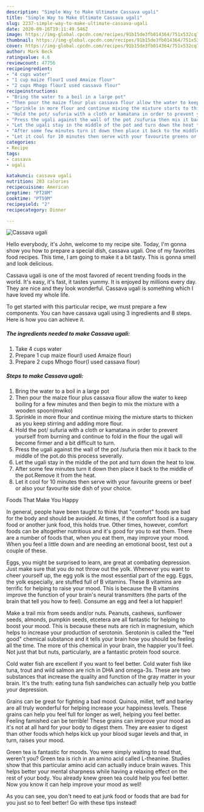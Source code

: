 ```yaml
---
description: "Simple Way to Make Ultimate Cassava ugali"
title: "Simple Way to Make Ultimate Cassava ugali"
slug: 2237-simple-way-to-make-ultimate-cassava-ugali
date: 2020-09-16T19:11:49.546Z
image: https://img-global.cpcdn.com/recipes/91b15de3fb014364/751x532cq70/cassava-ugali-recipe-main-photo.jpg
thumbnail: https://img-global.cpcdn.com/recipes/91b15de3fb014364/751x532cq70/cassava-ugali-recipe-main-photo.jpg
cover: https://img-global.cpcdn.com/recipes/91b15de3fb014364/751x532cq70/cassava-ugali-recipe-main-photo.jpg
author: Mark Beck
ratingvalue: 4.6
reviewcount: 47756
recipeingredient:
- "4 cups water"
- "1 cup maize flourI used Amaize flour"
- "2 cups Mhogo flourI used cassava flour"
recipeinstructions:
- "Bring the water to a boil in a large pot"
- "Then pour the maize flour plus cassava flour allow the water to keep boiling for a few minutes and then begin to mix the mixture with a wooden spoon(mwiko)"
- "Sprinkle in more flour and continue mixing the mixture starts to thicken as you keep stirring and adding more flour."
- "Hold the pot/ sufuria with a cloth or kamatana in order to prevent yourself from burning and continue to fold in the flour the ugali will become firmer and a bit difficult to turn."
- "Press the ugali against the wall of the pot /sufuria then mix it back to the middle of the pot.do this process severally."
- "Let the ugali stay in the middle of the pot and turn down the heat to low."
- "After some few minutes turn it down then place it back to the middle of the pot.Remove it from the heat."
- "Let it cool for 10 minutes then serve with your favourite greens or beef or also your favourite side dish of your choice."
categories:
- Recipe
tags:
- cassava
- ugali

katakunci: cassava ugali 
nutrition: 203 calories
recipecuisine: American
preptime: "PT28M"
cooktime: "PT59M"
recipeyield: "2"
recipecategory: Dinner

---
```



![Cassava ugali](https://img-global.cpcdn.com/recipes/91b15de3fb014364/751x532cq70/cassava-ugali-recipe-main-photo.jpg)

Hello everybody, it's John, welcome to my recipe site. Today, I'm gonna show you how to prepare a special dish, cassava ugali. One of my favorites food recipes. This time, I am going to make it a bit tasty. This is gonna smell and look delicious.

Cassava ugali is one of the most favored of recent trending foods in the world. It's easy, it's fast, it tastes yummy. It is enjoyed by millions every day. They are nice and they look wonderful. Cassava ugali is something which I have loved my whole life.




To get started with this particular recipe, we must prepare a few components. You can have cassava ugali using 3 ingredients and 8 steps. Here is how you can achieve it.

<!--inarticleads1-->

##### The ingredients needed to make Cassava ugali:

1. Take 4 cups water
1. Prepare 1 cup maize flour(I used Amaize flour)
1. Prepare 2 cups Mhogo flour(I used cassava flour)




<!--inarticleads2-->

##### Steps to make Cassava ugali:

1. Bring the water to a boil in a large pot
1. Then pour the maize flour plus cassava flour allow the water to keep boiling for a few minutes and then begin to mix the mixture with a wooden spoon(mwiko)
1. Sprinkle in more flour and continue mixing the mixture starts to thicken as you keep stirring and adding more flour.
1. Hold the pot/ sufuria with a cloth or kamatana in order to prevent yourself from burning and continue to fold in the flour the ugali will become firmer and a bit difficult to turn.
1. Press the ugali against the wall of the pot /sufuria then mix it back to the middle of the pot.do this process severally.
1. Let the ugali stay in the middle of the pot and turn down the heat to low.
1. After some few minutes turn it down then place it back to the middle of the pot.Remove it from the heat.
1. Let it cool for 10 minutes then serve with your favourite greens or beef or also your favourite side dish of your choice.




Foods That Make You Happy


In general, people have been taught to think that "comfort" foods are bad for the body and should be avoided. At times, if the comfort food is a sugary food or another junk food, this holds true. Other times, however, comfort foods can be altogether nutritious and it's good for you to eat them. There are a number of foods that, when you eat them, may improve your mood. When you feel a little down and are needing an emotional boost, test out a couple of these.

Eggs, you might be surprised to learn, are great at combating depression. Just make sure that you do not throw out the yolk. Whenever you want to cheer yourself up, the egg yolk is the most essential part of the egg. Eggs, the yolk especially, are stuffed full of B vitamins. These B vitamins are terrific for helping to raise your mood. This is because the B vitamins improve the function of your brain's neural transmitters (the parts of the brain that tell you how to feel). Consume an egg and feel a lot happier!

Make a trail mix from seeds and/or nuts. Peanuts, cashews, sunflower seeds, almonds, pumpkin seeds, etcetera are all fantastic for helping to boost your mood. This is because these nuts are rich in magnesium, which helps to increase your production of serotonin. Serotonin is called the "feel good" chemical substance and it tells your brain how you should be feeling all the time. The more of this chemical in your brain, the happier you'll feel. Not just that but nuts, particularly, are a fantastic protein food source.

Cold water fish are excellent if you want to feel better. Cold water fish like tuna, trout and wild salmon are rich in DHA and omega-3s. These are two substances that increase the quality and function of the gray matter in your brain. It's the truth: eating tuna fish sandwiches can actually help you battle your depression. 

Grains can be great for fighting a bad mood. Quinoa, millet, teff and barley are all truly wonderful for helping increase your happiness levels. These grains can help you feel full for longer as well, helping you feel better. Feeling famished can be terrible! These grains can improve your mood as it's not at all hard for your body to digest them. They are easier to digest than other foods which helps kick up your blood sugar levels and that, in turn, raises your mood.

Green tea is fantastic for moods. You were simply waiting to read that, weren't you? Green tea is rich in an amino acid called L-theanine. Studies show that this particular amino acid can actually induce brain waves. This helps better your mental sharpness while having a relaxing effect on the rest of your body. You already knew green tea could help you feel better. Now you know it can help improve your mood as well!

As you can see, you don't need to eat junk food or foods that are bad for you just so to feel better! Go  with  these tips  instead!

